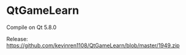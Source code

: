 # QtGameLearn

Compile on Qt 5.8.0

Release:
https://github.com/kevinren1108/QtGameLearn/blob/master/1949.zip